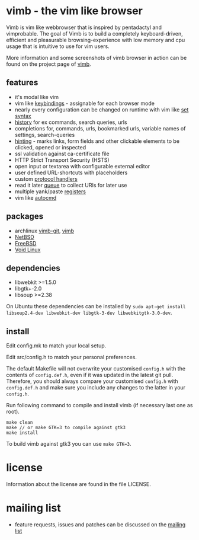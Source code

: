 # vimb - the vim like browser

Vimb is vim like webbrowser that is inspired by pentadactyl and vimprobable.
The goal of Vimb is to build a completely keyboard-driven, efficient and
pleasurable browsing-experience with low memory and cpu usage that is
intuitive to use for vim users.

More information and some screenshots of vimb browser in action can be found on
the project page of [vimb][].

## features

- it's modal like vim
- vim like [keybindings][] - assignable for each browser mode
- nearly every configuration can be changed on runtime with vim like [set syntax][set]
- [history][] for ex commands, search queries, urls
- completions for, commands, urls, bookmarked urls, variable names of settings, search-queries
- [hinting][hints] - marks links, form fields and other clickable elements to
  be clicked, opened or inspected
- ssl validation against ca-certificate file
- HTTP Strict Transport Security (HSTS)
- open input or textarea with configurable external editor
- user defined URL-shortcuts with placeholders
- custom [protocol handlers][handlers]
- read it later [queue][] to collect URIs for later use
- multiple yank/paste [registers][]
- vim like [autocmd][]

## packages

- archlinux [vimb-git][arch-git], [vimb][arch]
- [NetBSD][]
- [FreeBSD][]
- [Void Linux][]

## dependencies

- libwebkit >=1.5.0
- libgtk+-2.0
- libsoup >=2.38

On Ubuntu these dependencies can be installed by
`sudo apt-get install libsoup2.4-dev libwebkit-dev libgtk-3-dev libwebkitgtk-3.0-dev`.

## install

Edit config.mk to match your local setup.

Edit src/config.h to match your personal preferences.

The default Makefile will not overwrite your customised `config.h` with the
contents of `config.def.h`, even if it was updated in the latest git pull.
Therefore, you should always compare your customised `config.h` with
`config.def.h` and make sure you include any changes to the latter in your
`config.h`.

Run following command to compile and install vimb (if necessary last one as
root).

    make clean
    make // or make GTK=3 to compile against gtk3
    make install

To build vimb against gtk3 you can use `make GTK=3`.

# license

Information about the license are found in the file LICENSE.

# mailing list

- feature requests, issues and patches can be discussed on the [mailing list][mail]

[vimb]:        http://fanglingsu.github.io/vimb/ "vimb - vim like browser project page"
[keybindings]: http://fanglingsu.github.io/vimb/keybindings.html "vimb keybindings"
[hints]:       http://fanglingsu.github.io/vimb/keybindings.html#hinting "vimb hinting"
[queue]:       http://fanglingsu.github.io/vimb/commands.html#queue "vimb read it later queue feature"
[history]:     http://fanglingsu.github.io/vimb/keybindings.html#history "vimb keybindings to access history"
[handlers]:    http://fanglingsu.github.io/vimb/commands.html#handlers "vimb custom protocol handlers"
[registers]:   http://fanglingsu.github.io/vimb/keybindings.html#registers "vimb yank/paste registers"
[mail]:        https://lists.sourceforge.net/lists/listinfo/vimb-users "vimb - mailing list"
[NetBSD]:      http://pkgsrc.se/wip/vimb "vimb - NetBSD package"
[autocmd]:     http://fanglingsu.github.io/vimb/commands.html#autocmd "vim like autocmd and augroup feature"
[set]:         http://fanglingsu.github.io/vimb/commands.html#settings "vim like set syntax"
[arch-git]:    https://aur.archlinux.org/packages/vimb-git/ "vimb - archlinux package"
[arch]:        https://aur.archlinux.org/packages/vimb/ "vimb - archlinux package"
[FreeBSD]:     http://www.freshports.org/www/vimb/ "vimb - FreeBSD port"
[Void Linux]:  https://github.com/voidlinux/void-packages/blob/master/srcpkgs/vimb/template "vimb - Void Linux package"
